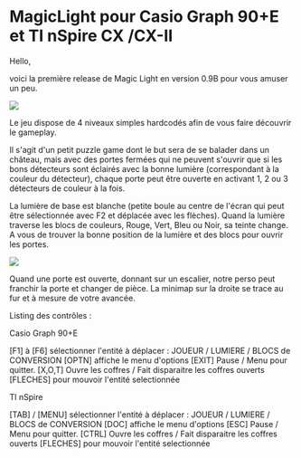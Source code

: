 # MagicLight pour Casio Graph 90+E et TI nSpire CX /CX-II 



Hello,

voici la première release de Magic Light en version 0.9B pour vous amuser un peu.

<img src="https://i.imgur.com/tEkzLh6.png" align="center">

Le jeu dispose de 4 niveaux simples hardcodés afin de vous faire découvrir le gameplay.

Il s'agit d'un petit puzzle game dont le but sera de se balader dans un château, mais avec des portes fermées qui ne peuvent s'ouvrir que si les bons détecteurs sont éclairés avec la bonne lumière (correspondant à la couleur du détecteur), chaque porte peut être ouverte en activant 1, 2 ou 3 détecteurs de couleur à la fois.

La lumière de base est blanche (petite boule au centre de l'écran qui peut être sélectionnée avec F2 et déplacée avec les flèches). Quand la lumière traverse les blocs de couleurs, Rouge, Vert, Bleu ou Noir, sa teinte change. A vous de trouver la bonne position de la lumière et des blocs pour ouvrir les portes.

<img src="https://i.imgur.com/CTI9tck.png" align="center">

Quand une porte est ouverte, donnant sur un escalier, notre perso peut franchir la porte et changer de pièce. La minimap sur la droite se trace au fur et à mesure de votre avancée.


Listing des contrôles :

Casio Graph 90+E

[F1] à [F6] sélectionner l'entité à déplacer : JOUEUR / LUMIERE / BLOCS de CONVERSION
[OPTN] affiche le menu d'options
[EXIT] Pause / Menu pour quitter.
[X,O,T] Ouvre les coffres / Fait disparaitre les coffres ouverts
[FLECHES] pour mouvoir l'entité selectionnée
    
TI nSpire

[TAB] / [MENU] sélectionner l'entité à déplacer : JOUEUR / LUMIERE / BLOCS de CONVERSION
[DOC] affiche le menu d'options
[ESC] Pause / Menu pour quitter.
[CTRL] Ouvre les coffres / Fait disparaitre les coffres ouverts
[FLECHES] pour mouvoir l'entité selectionnée

